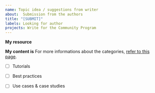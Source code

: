 ```yaml
---
name: Topic idea / suggestions from writer
about:  Submission from the authors
title: "[SUBMIT]"
labels: Looking for author
projects: Write for the Community Program
---
```


**My resource**
<!--
Hello 👋 

Please describe what your article will be about in a few sentences and include a content brief of the article: 

### Content Brief: 
- Target audience: 
- Keywords:
- Content objective:
- Content outline:

-->

**My content is**
For more informations about the categories, [refer to this page](https://strapi.io/write-for-the-community).
- [ ] Tutorials
- [ ] Best practices
- [ ] Use cases & case studies

